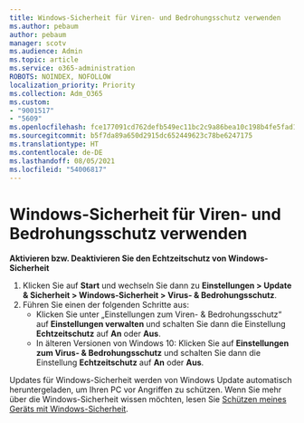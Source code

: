 ```yaml
---
title: Windows-Sicherheit für Viren- und Bedrohungsschutz verwenden
ms.author: pebaum
author: pebaum
manager: scotv
ms.audience: Admin
ms.topic: article
ms.service: o365-administration
ROBOTS: NOINDEX, NOFOLLOW
localization_priority: Priority
ms.collection: Adm_O365
ms.custom:
- "9001517"
- "5609"
ms.openlocfilehash: fce177091cd762defb549ec11bc2c9a86bea10c198b4fe5fad17c128379f2a8a
ms.sourcegitcommit: b5f7da89a650d2915dc652449623c78be6247175
ms.translationtype: HT
ms.contentlocale: de-DE
ms.lasthandoff: 08/05/2021
ms.locfileid: "54006817"
---
```

# <a name="use-windows-security-for-virus-and-threat-protection"></a>Windows-Sicherheit für Viren- und Bedrohungsschutz verwenden

**Aktivieren bzw. Deaktivieren Sie den Echtzeitschutz von Windows-Sicherheit**

1. Klicken Sie auf **Start** und wechseln Sie dann zu **Einstellungen > Update & Sicherheit > Windows-Sicherheit > Virus- & Bedrohungsschutz**.
2. Führen Sie einen der folgenden Schritte aus:
    - Klicken Sie unter „Einstellungen zum Viren- & Bedrohungsschutz“ auf **Einstellungen verwalten** und schalten Sie dann die Einstellung **Echtzeitschutz** auf **An** oder **Aus**.
    - In älteren Versionen von Windows 10: Klicken Sie auf **Einstellungen zum Virus- & Bedrohungsschutz** und schalten Sie dann die Einstellung **Echtzeitschutz** auf **An** oder **Aus**.

Updates für Windows-Sicherheit werden von Windows Update automatisch heruntergeladen, um Ihren PC vor Angriffen zu schützen. Wenn Sie mehr über die Windows-Sicherheit wissen möchten, lesen Sie [Schützen meines Geräts mit Windows-Sicherheit](https://support.microsoft.com/help/17464/windows-10-help-protect-my-device-with-windows-security).
